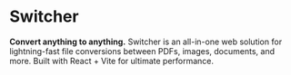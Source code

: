 # Switcher
**Convert anything to anything.** Switcher is an all-in-one web solution for lightning-fast file conversions between PDFs, images, documents, and more. Built with React + Vite for ultimate performance.
